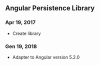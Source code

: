 ## Angular Persistence Library

<a name="Apr 19, 2017"></a>
### Apr 19, 2017
* Create library

### Gen 19, 2018
* Adapter to Angular version 5.2.0